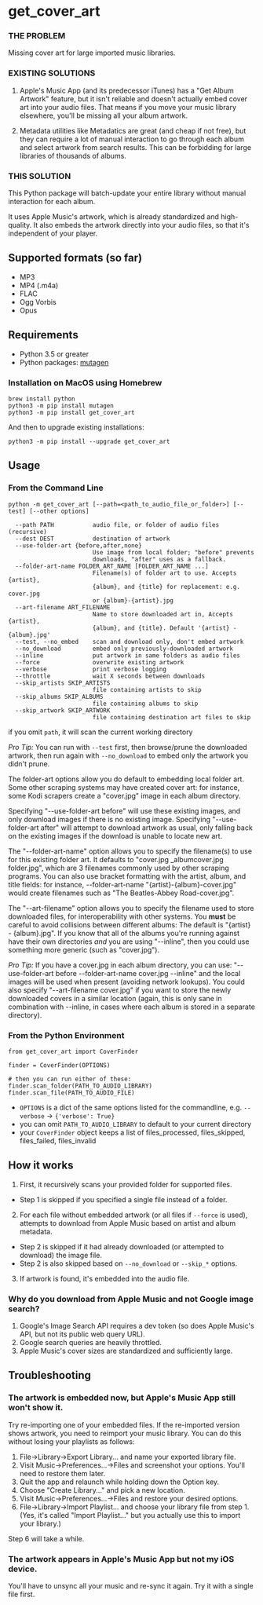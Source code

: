 # get_cover_art

### THE PROBLEM
Missing cover art for large imported music libraries.  

### EXISTING SOLUTIONS

1. Apple's Music App (and its predecessor iTunes) has a "Get Album Artwork" feature, but it isn't reliable and doesn't actually embed cover art into your audio files.  That means if you move your music library elsewhere, you'll be missing all your album artwork.

2. Metadata utilities like Metadatics are great (and cheap if not free), but they can require a lot of manual interaction to go through each album and select artwork from search results.  This can be forbidding for large libraries of thousands of albums.

### THIS SOLUTION
This Python package will batch-update your entire library without manual interaction for each album.

It uses Apple Music's artwork, which is already standardized and high-quality.  It also embeds the artwork directly into your audio files, so that it's independent of your player.

## Supported formats (so far)
- MP3
- MP4 (.m4a)
- FLAC
- Ogg Vorbis
- Opus

## Requirements
- Python 3.5 or greater
- Python packages: [mutagen](https://pypi.org/project/mutagen/)

### Installation on MacOS using Homebrew

```
brew install python
python3 -m pip install mutagen
python3 -m pip install get_cover_art
```
And then to upgrade existing installations:
```
python3 -m pip install --upgrade get_cover_art
```

## Usage

### From the Command Line
```
python -m get_cover_art [--path=<path_to_audio_file_or_folder>] [--test] [--other options]

  --path PATH           audio file, or folder of audio files (recursive)
  --dest DEST           destination of artwork
  --use-folder-art {before,after,none}
                        Use image from local folder; "before" prevents
                        downloads, "after" uses as a fallback.
  --folder-art-name FOLDER_ART_NAME [FOLDER_ART_NAME ...]
                        Filename(s) of folder art to use. Accepts {artist},
                        {album}, and {title} for replacement: e.g. cover.jpg
                        or {album}-{artist}.jpg
  --art-filename ART_FILENAME
                        Name to store downloaded art in, Accepts {artist},
                        {album}, and {title}. Default '{artist} - {album}.jpg'
  --test, --no_embed    scan and download only, don't embed artwork
  --no_download         embed only previously-downloaded artwork
  --inline              put artwork in same folders as audio files
  --force               overwrite existing artwork
  --verbose             print verbose logging
  --throttle            wait X seconds between downloads
  --skip_artists SKIP_ARTISTS
                        file containing artists to skip
  --skip_albums SKIP_ALBUMS
                        file containing albums to skip
  --skip_artwork SKIP_ARTWORK
                        file containing destination art files to skip
```
if you omit `path`, it will scan the current working directory

_Pro Tip:_ You can run with `--test` first, then browse/prune the downloaded artwork, then run again with `--no_download` to embed only the artwork you didn't prune.

The folder-art options allow you do default to embedding local folder art.
Some other scraping systems may have created cover art: for instance, some
Kodi scrapers create a "cover.jpg" image in each album directory.

Specifying "--use-folder-art before" will use these existing images, and only
download images if there is no existing image. Specifying "--use-folder-art
after" will attempt to download artwork as usual, only falling back on the
existing images if the download is unable to locate new art.

The "--folder-art-name" option allows you to specify the filename(s) to use
for this existing folder art. It defaults to "cover.jpg \_albumcover.jpg folder.jpg", which are 3 filenames commonly used by other scraping programs. You
can also use bracket formatting with the artist, album, and title fields:
for instance, --folder-art-name "{artist}-{album}-cover.jpg" would create
filenames such as "The Beatles-Abbey Road-cover.jpg".

The "--art-filename" option allows you to specify the filename used to
store downloaded files, for interoperability with other systems. You __must__
be careful to avoid collisions between different albums: The default is
"{artist} - {album}.jpg". If you know that all of the albums you're running
against have their own directories _and_ you are using "--inline", then you
could use something more generic (such as "cover.jpg").

_Pro Tip:_ If you have a cover.jpg in each album directory, you can use:
"--use-folder-art before --folder-art-name cover.jpg --inline"
and the local images will be used when present (avoiding network lookups).
You could also specify "--art-filename cover.jpg" if you want to store the
newly downloaded covers in a similar location (again, this is only sane
in combination with --inline, in cases where each album is stored in 
a separate directory).

### From the Python Environment
```
from get_cover_art import CoverFinder

finder = CoverFinder(OPTIONS)

# then you can run either of these:
finder.scan_folder(PATH_TO_AUDIO_LIBRARY)
finder.scan_file(PATH_TO_AUDIO_FILE)
```

- `OPTIONS` is a dict of the same options listed for the commandline, e.g. `--verbose` -> `{'verbose': True}`
- you can omit `PATH_TO_AUDIO_LIBRARY` to default to your current directory
- your `CoverFinder` object keeps a list of files_processed, files_skipped, files_failed, files_invalid

## How it works
1. First, it recursively scans your provided folder for supported files.
  - Step 1 is skipped if you specified a single file instead of a folder.
2. For each file without embedded artwork (or all files if `--force` is used), attempts to download from Apple Music based on artist and album metadata.
  - Step 2 is skipped if it had already downloaded (or attempted to download) the image file.
  - Step 2 is also skipped based on `--no_download` or `--skip_*` options.
3. If artwork is found, it's embedded into the audio file.

### Why do you download from Apple Music and not Google image search?
1. Google's Image Search API requires a dev token (so does Apple Music's API, but not its public web query URL).
2. Google search queries are heavily throttled.
3. Apple Music's cover sizes are standardized and sufficiently large.

## Troubleshooting

### The artwork is embedded now, but Apple's Music App still won't show it.
Try re-importing one of your embedded files.  If the re-imported version shows artwork, you need to reimport your music library.  You can do this without losing your playlists as follows:
1. File->Library->Export Library... and name your exported library file.
2. Visit Music->Preferences...->Files and screenshot your options.  You'll need to restore them later.
3. Quit the app and relaunch while holding down the Option key.
4. Choose "Create Library..." and pick a new location.
5. Visit Music->Preferences...->Files and restore your desired options.
6. File->Library->Import Playlist... and choose your library file from step 1.  (Yes, it's called "Import Playlist..." but you actually use this to import your library.)

Step 6 will take a while.

### The artwork appears in Apple's Music App but not my iOS device.
You'll have to unsync all your music and re-sync it again.  Try it with a single file first.
